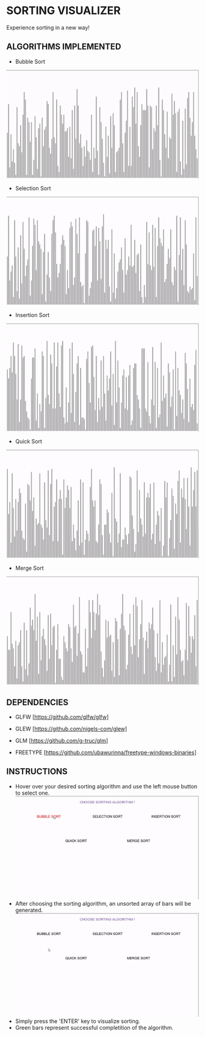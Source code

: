 # SORTING VISUALIZER

Experience sorting in a new way! 

## ALGORITHMS IMPLEMENTED 

* Bubble Sort

![Image of Bubble Sort](https://github.com/ummarikram/SortingVisualizer/blob/master/Run/BubbleSort.gif)

* Selection Sort

![Image of Selection Sort](https://github.com/ummarikram/SortingVisualizer/blob/master/Run/SelectionSort.gif)

* Insertion Sort

![Image of Insertion Sort](https://github.com/ummarikram/SortingVisualizer/blob/master/Run/InsertionSort.gif)

* Quick Sort

![Image of Quick Sort](https://github.com/ummarikram/SortingVisualizer/blob/master/Run/QuickSort.gif)

* Merge Sort

![Image of Merge Sort](https://github.com/ummarikram/SortingVisualizer/blob/master/Run/MergeSort.gif)

## DEPENDENCIES

* GLFW [https://github.com/glfw/glfw]

* GLEW [https://github.com/nigels-com/glew]

* GLM [https://github.com/g-truc/glm]

* FREETYPE [https://github.com/ubawurinna/freetype-windows-binaries]

## INSTRUCTIONS

* Hover over your desired sorting algorithm and use the left mouse button to select one.
![Image of hover](https://github.com/ummarikram/SortingVisualizer/blob/master/Run/Hover.gif)
* After choosing the sorting algorithm, an unsorted array of bars will be generated.
![Image of selection](https://github.com/ummarikram/SortingVisualizer/blob/master/Run/Selection.gif)
* Simply press the 'ENTER' key to visualize sorting.
* Green bars represent successful completition of the algorithm.

